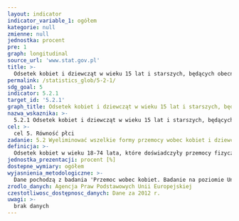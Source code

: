 ```yaml
---
layout: indicator
indicator_variable_1: ogółem
kategorie: null
zmienne: null
jednostka: procent
pre: 1
graph: longitudinal
source_url: 'www.stat.gov.pl'
title: >-
  Odsetek kobiet i dziewcząt w wieku 15 lat i starszych, będących obecnie lub w przeszłości w związku małżeńskim lub mieszkających z partnerem, wobec których obecny lub były partner stosował przemoc fizyczną, seksualną lub psychiczną w okresie ostatnich 12 miesięcy
permalink: /statistics_glob/5-2-1/
sdg_goal: 5
indicator: 5.2.1
target_id: '5.2.1'
graph_title: Odsetek kobiet i dziewcząt w wieku 15 lat i starszych, będących obecnie lub w przeszłości w związku małżeńskim lub mieszkających z partnerem, wobec których obecny lub były partner stosował przemoc fizyczną, seksualną lub psychiczną w okresie ostatnich 12 miesięcy
nazwa_wskaznika: >-
  5.2.1 Odsetek kobiet i dziewcząt w wieku 15 lat i starszych, będących obecnie lub w przeszłości w związku małżeńskim lub mieszkających z partnerem, wobec których obecny lub były partner stosował przemoc fizyczną, seksualną lub psychiczną w okresie ostatnich 12 miesięcy
cel: >-
  cel 5. Równość płci
zadanie: 5.2 Wyeliminować wszelkie formy przemocy wobec kobiet i dziewcząt w sferze publicznej i prywatnej, w tym handel ludźmi, wykorzystywanie seksualne i inne formy wyzysku
definicja: >-
  Odsetek kobiet w wieku 18-74 lata, które doświadczyły przemocy fizycznej, seksualnej lub psychicznej ze strony obecnego lub byłego partnera w okresie 12 miesięcy poprzedzających badanie.
jednostka_prezentacji: procent [%]
dostepne_wymiary: ogółem
wyjasnienia_metodologiczne: >-
  Dane pochodzą z badania 'Przemoc wobec kobiet. Badanie na poziomie Unii Europejskiej' przeprowadzonego przez Agencję Praw Podstawowych Unii Europejskiej (European Union Agency for Fundamental Right - FRA). Wyniki badania zostały opracowane w oparciu o rozmowy z 42 tys. kobiet w wieku 18–74 lata pochodzącymi ze wszystkich 28 państw członkowskich Unii Europejskiej (w każdym państwie członkowskim przeprowadzono średnio 1,5 tys. rozmów). Respondentki zostały wybrane metodą doboru losowego. Standardowe rozmowy przeprowadzane w ramach badania obejmowały pytania dotyczące przemocy fizycznej, seksualnej i psychicznej, w tym aktów przemocy ze strony partnerów (przemoc domowa). W badaniu ujęto również pytania dotyczące uporczywego nękania (stalking), molestowania seksualnego, roli nowych technologii w doświadczeniach związanych ze znęcaniem się oraz przemocy w dzieciństwie. W badaniu FRA proszono kobiety o wyodrębnienie zdarzeń, które miały miejsce po ukończeniu przez nie 15. roku życia (w określonym okresie życia) oraz zdarzeń z okresu 12 miesięcy poprzedzających rozmowę w ramach badania. Pytania dotyczące przemocy ze strony partnera odnosiły się do wszelkich aktów przemocy, które miały miejsce podczas trwania związku. Za obecnych partnerów uznane zostały osoby, które są małżeństwem lub zarejestrowanym związkiem partnerskim, mieszkają razem bez małżeństwa lub są zaangażowani w związek bez wspólnego zamieszkania. Osoby, które wcześniej pozostawały w jednej z wyżej wymienionych form związku, uważani są za byłych partnerów. Wyniki odnoszące się do doświadczeń kobiet z dowolnym partnerem są oparte na odpowiedziach respondentek, którzy w trakcie badania miały obecnego lub przynajmniej jednego poprzedniego partnera.
zrodlo_danych: Agencja Praw Podstawowych Unii Europejskiej
czestotliwosc_dostępnosc_danych: Dane za 2012 r.
uwagi: >-
  brak danych
---
```

